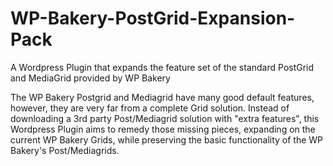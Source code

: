 # WP-Bakery-PostGrid-Expansion-Pack
A Wordpress Plugin that expands the feature set of the standard PostGrid and MediaGrid provided by WP Bakery

The WP Bakery Postgrid and Mediagrid have many good default features, however, they are very far from a complete Grid solution. Instead of downloading a 3rd party Post/Mediagrid solution with "extra features", this Wordpress Plugin aims to remedy those missing pieces, expanding on the current WP Bakery Grids, while preserving the basic functionality of the WP Bakery's Post/Mediagrids.

